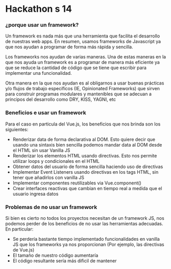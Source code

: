 # Hackathon s 14 

### ¿porque usar un framework?

Un framework es nada más que una herramienta que facilita el desarrollo de nuestras web apps. En resumen, usamos frameworks de Javascript ya que nos ayudan a programar de forma más rápida y sencilla.

Los frameworks nos ayudan de varias maneras. Una de estas maneras en la que nos ayuda un framework es a programar de manera más eficiente ya que se reduce la cantidad de código que se tiene que escribir para implementar una funcionalidad.

Otra manera en la que nos ayudan es al obligarnos a usar buenas prácticas y/o flujos de trabajo específicos (IE, Opinionated Frameworks) que sirven para construir programas modulares y mantenibles que se adecuan a principos del desarrollo como DRY, KISS, YAGNI, etc 

### Beneficios e usar un framework

Para el caso en particula del Vue.js, los beneficios que nos brinda son los siguientes:  

* Renderizar data de forma declarativa al DOM. Esto quiere decir que usando una sintaxis bien sencilla podemos mandar data al DOM desde el HTML sin usar Vanilla JS
* Renderizar los elementos HTML usando directivas. Esto nos permite utilizar loops y condicionales en el HTML
* Obtener datos del usuario de forma sencilla haciendo uso de directivas
* Implementar Event Listeners usando directivas en los tags HTML, sin tener que añadirlos con vanilla JS
* Implementar componentes reutilizables via Vue.component() 
* Crear interfaces reactivas que cambian en tiempo real a medida que el usuario ingresa datos 

### Problemas de no usar un framework

Si bien es cierto no todos los proyectos necesitan de un framework JS, nos podemos perder de los beneficios de no usar las herramientas adecuadas. En particular:

* Se perdería bastante tiempo implementado funcionalidades en vanilla JS que los frameworks ya nos proporcionan (Por ejemplo, las directivas de Vue.js)
* El tamaño de nuestro código aumentaría
* El código resultante sería más dificil de mantener